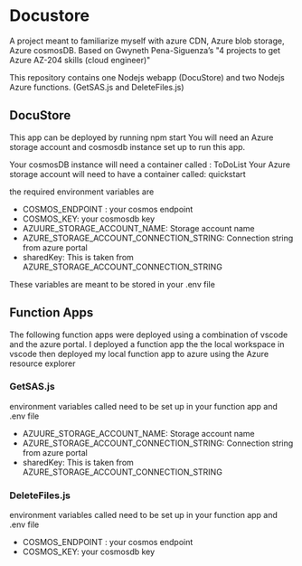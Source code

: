 # Docustore

A project meant to familiarize myself with azure CDN, Azure blob storage, Azure cosmosDB. Based on Gwyneth  Pena-Siguenza’s  "4 projects to get Azure AZ-204 skills (cloud engineer)"

This repository contains one Nodejs webapp (DocuStore) and two Nodejs Azure functions. (GetSAS.js and DeleteFiles.js)

## DocuStore

This app can be deployed by running npm start
You will need an Azure storage account and cosmosdb instance set up to run this app.

  Your cosmosDB instance will need a container called : ToDoList
  Your Azure storage account will need to have a container called: quickstart

the required environment variables are

  - COSMOS_ENDPOINT : your cosmos endpoint
  - COSMOS_KEY: your cosmosdb key
  - AZUURE_STORAGE_ACCOUNT_NAME: Storage account name
  - AZURE_STORAGE_ACCOUNT_CONNECTION_STRING:  Connection string from azure portal
  - sharedKey: This is taken from AZURE_STORAGE_ACCOUNT_CONNECTION_STRING

These variables are meant to be stored in your .env file

## Function Apps

The following function apps were deployed using a combination of vscode and the azure portal.
I deployed a function app the the local workspace in vscode then deployed my local function app to azure using the Azure resource explorer

### GetSAS.js

environment variables called need to be set up in your function app and .env file  

  - AZUURE_STORAGE_ACCOUNT_NAME: Storage account name
  - AZURE_STORAGE_ACCOUNT_CONNECTION_STRING:  Connection string from azure portal
  - sharedKey: This is taken from AZURE_STORAGE_ACCOUNT_CONNECTION_STRING

### DeleteFiles.js

environment variables called need to be set up in your function app and .env file  

  - COSMOS_ENDPOINT : your cosmos endpoint
  - COSMOS_KEY: your cosmosdb key


